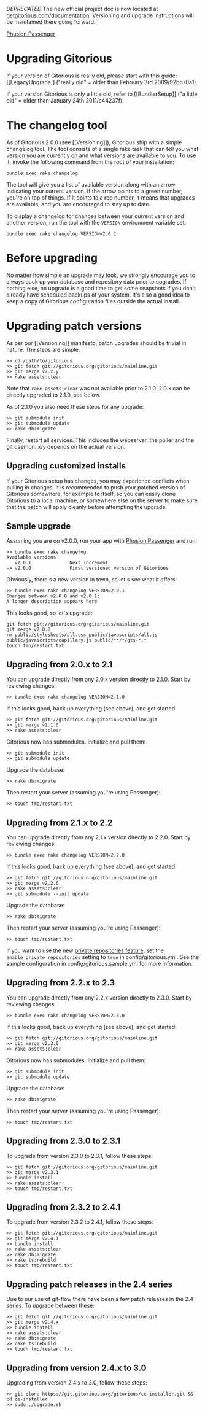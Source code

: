 *DEPRECATED* The new official project doc is now located at [getgitorious.com/documentation](http://getgitorious.com/documentation). Versioning and upgrade instructions will be maintained there going forward.

[Phusion Passenger](http://www.modrails.com/) 

# Upgrading Gitorious

If your version of Gitorious is really old, please start with this guide: [[LegacyUpgrade]] ("really old" = older than February 3rd 2009/92bb70a1).

If your version Gitorious is only a little old, refer to [[BundlerSetup]] ("a little old" = older than January 24th 2011/c44237f).

The changelog tool
===============

As of Gitorious 2.0.0 (see [[Versioning]]), Gitorious ship with a simple 
changelog tool. The tool consists of a single rake task that can tell you what version you are currently on and what versions are available to you. To use it, invoke the following command from the root of your installation:

    bundle exec rake changelog

The tool will give you a list of available version along with an arrow indicating your current version. If the arrow points to a green number, you're on top of things. If it points to a red number, it means that upgrades are available, and you are encouraged to stay up to date.

To display a changelog for changes between your current version and another version, run the tool with the `VERSION` environment variable set:

    bundle exec rake changelog VERSION=2.0.1

Before upgrading
==============

No matter how simple an upgrade may look, we strongly encourage you to always back up your database and repository data prior to upgrades. If nothing else, an upgrade is a good time to get some snapshots if you don't already have scheduled backups of your system. It's also a good idea to keep a copy of Gitorious configuration files outside the actual install.

Upgrading patch versions
====================

As per our [[Versioning]] manifesto, patch upgrades should be trivial in nature. The steps are simple:

    >> cd /path/to/gitorious
    >> git fetch git://gitorious.org/gitorious/mainline.git
    >> git merge v2.x.y
    >> rake assets:clear

Note that `rake assets:clear` was not available prior to 2.1.0. 2.0.x can be directly upgraded to 2.1.0, see below.

As of 2.1.0 you also need these steps for any upgrade:

    >> git submodule init
    >> git submodule update
    >> rake db:migrate


Finally, restart all services. This includes the webserver, the poller and the git daemon. x/y depends on the actual version.

Upgrading customized installs
-----------------------------------------

If your Gitorious setup has changes, you may experience conflicts when pulling in changes. It is recommended to push your patched version of Gitorious somewhere, for example to itself, so you can easily clone Gitorious to a local machine, or somewhere else on the server to make sure that the patch will apply cleanly before attempting the upgrade.

Sample upgrade
-----------------------

Assuming you are on v2.0.0, run your app with [Phusion Passenger](http://www.modrails.com/) and run:

    >> bundle exec rake changelog
    Available versions
       v2.0.1              Next increment
    -> v2.0.0              First versioned version of Gitorious

Obviously, there's a new version in town, so let's see what it offers:

    >> bundle exec rake changelog VERSION=2.0.1
    Changes between v2.0.0 and v2.0.1:
    A longer description appears here

This looks good, so let's upgrade:

    git fetch git://gitorious.org/gitorious/mainline.git
    git merge v2.0.0
    rm public/stylesheets/all.css public/javascripts/all.js public/javascripts/capillary.js public/**/*/gts-*.*
    touch tmp/restart.txt

Upgrading from 2.0.x to 2.1
------------------------------------

You can upgrade directly from any 2.0.x version directly to 2.1.0. Start by reviewing changes:

    >> bundle exec rake changelog VERSION=2.1.0

If this looks good, back up everything (see above), and get started:

    >> git fetch git://gitorious.org/gitorious/mainline.git
    >> git merge v2.1.0
    >> rake assets:clear

Gitorious now has submodules. Initialize and pull them:

    >> git submodule init
    >> git submodule update

Upgrade the database:

    >> rake db:migrate

Then restart your server (assuming you're using Passenger):

    >> touch tmp/restart.txt

Upgrading from 2.1.x to 2.2
------------------------------------

You can upgrade directly from any 2.1.x version directly to 2.2.0. Start by reviewing changes:

    >> bundle exec rake changelog VERSION=2.2.0

If this looks good, back up everything (see above), and get started:

    >> git fetch git://gitorious.org/gitorious/mainline.git
    >> git merge v2.2.0
    >> rake assets:clear
    >> git submodule --init update

Upgrade the database:

    >> rake db:migrate

Then restart your server (assuming you're using Passenger):

    >> touch tmp/restart.txt

If you want to use the new [private repositories feature](https://gitorious.org/gitorious/pages/PrivateRepositories), set the `enable_private_repositories` setting to `true` in config/gitorious.yml. See the sample configuration in config/gitorious.sample.yml for more information.

Upgrading from 2.2.x to 2.3
------------------------------------

You can upgrade directly from any 2.2.x version directly to 2.3.0. Start by reviewing changes:

    >> bundle exec rake changelog VERSION=2.3.0

If this looks good, back up everything (see above), and get started:

    >> git fetch git://gitorious.org/gitorious/mainline.git
    >> git merge v2.3.0
    >> rake assets:clear

Gitorious now has submodules. Initialize and pull them:

    >> git submodule init
    >> git submodule update

Upgrade the database:

    >> rake db:migrate

Then restart your server (assuming you're using Passenger):

    >> touch tmp/restart.txt

Upgrading from 2.3.0 to 2.3.1
----------------------------------------

To upgrade from version 2.3.0 to 2.3.1, follow these steps:

    >> git fetch git://gitorious.org/gitorious/mainline.git
    >> git merge v2.3.1
    >> bundle install
    >> rake assets:clear
    >> touch tmp/restart.txt

Upgrading from 2.3.2 to 2.4.1
----------------------------------------

To upgrade from version 2.3.2 to 2.4.1, follow these steps:

    >> git fetch git://gitorious.org/gitorious/mainline.git
    >> git merge v2.4.1
    >> bundle install
    >> rake assets:clear
    >> rake db:migrate
    >> rake ts:rebuild
    >> touch tmp/restart.txt

Upgrading patch releases in the 2.4 series
-----------------------------------------------------------

Due to our use of git-flow there have been a few patch releases in the 2.4 series. To upgrade between these:

    >> git fetch git://gitorious.org/gitorious/mainline.git
    >> git merge v2.4.x
    >> bundle install
    >> rake assets:clear
    >> rake db:migrate
    >> rake ts:rebuild
    >> touch tmp/restart.txt

Upgrading from version 2.4.x to 3.0
-------------------------------------------------

Upgrading from version 2.4.x to 3.0, follow these steps:

    >> git clone https://git.gitorious.org/gitorious/ce-installer.git && cd ce-installer
    >> sudo ./upgrade.sh
